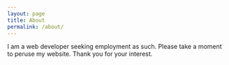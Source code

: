 ```yaml
---
layout: page
title: About
permalink: /about/
---
```


  I am a web developer seeking employment as such. Please take a moment to peruse my website. Thank you for your interest.
